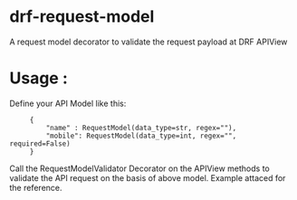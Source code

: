 # drf-request-model
A request model decorator to validate the request payload at DRF APIView 

# Usage : 

Define your API Model like this:
```
     {
         "name" : RequestModel(data_type=str, regex=""),
         "mobile": RequestModel(data_type=int, regex="", required=False)
     }
```
Call the RequestModelValidator Decorator on the APIView methods to validate the API request on the basis of above model. Example attaced for the reference.
